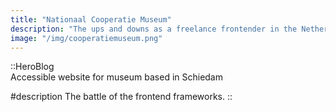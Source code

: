```yaml
---
title: "Nationaal Cooperatie Museum"
description: "The ups and downs as a freelance frontender in the Netherlands. Learn from my journey."
image: "/img/cooperatiemuseum.png"
---
```


<!-- Content of the page -->

::HeroBlog  
Accessible website for museum based in Schiedam

#description
The battle of the frontend frameworks.
::
